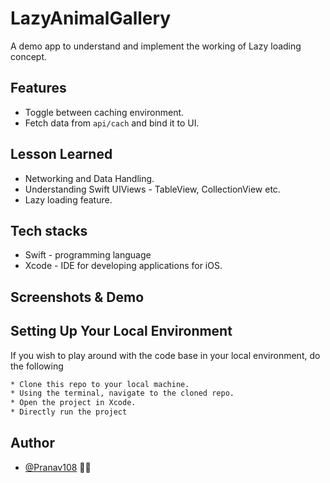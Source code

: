 # LazyAnimalGallery

A demo app to understand and implement the working of Lazy loading concept.

## Features

- Toggle between caching environment.
- Fetch data from `api/cach` and bind it to UI.

## Lesson Learned

- Networking and Data Handling.
- Understanding Swift UIViews - TableView, CollectionView etc.
- Lazy loading feature.

## Tech stacks

- Swift - programming language
- Xcode - IDE for developing applications for iOS.

## Screenshots & Demo


## Setting Up Your Local Environment

If you wish to play around with the code base in your local environment, do the following

```bash
* Clone this repo to your local machine.
* Using the terminal, navigate to the cloned repo.
* Open the project in Xcode.
* Directly run the project
```

## Author

- [@Pranav108](https://github.com/Pranav108/) 🙋‍♂️
